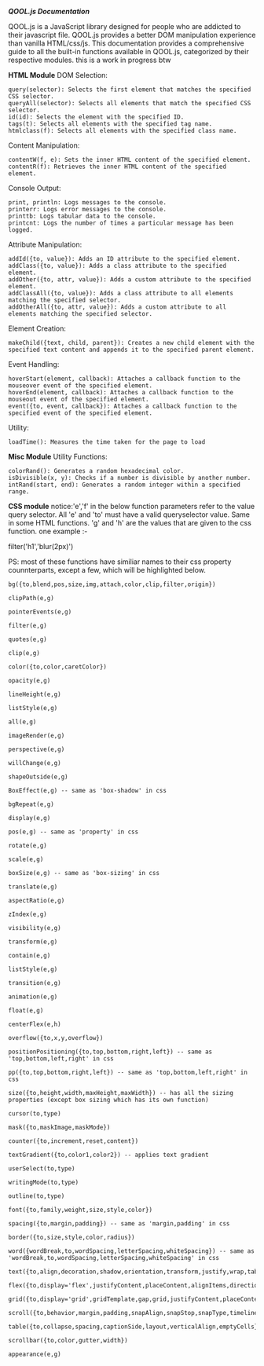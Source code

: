 ***QOOL.js Documentation***

QOOL.js is a JavaScript library designed for people who are addicted to their javascript file. QOOL.js provides a better DOM manipulation experience than vanilla HTML/css/js. This documentation provides a comprehensive guide to all the built-in functions available in QOOL.js, categorized by their respective modules.
this is a work in progress btw

**HTML Module**
DOM Selection:

    query(selector): Selects the first element that matches the specified CSS selector.
    queryAll(selector): Selects all elements that match the specified CSS selector.
    id(id): Selects the element with the specified ID.
    tags(t): Selects all elements with the specified tag name.
    htmlclass(f): Selects all elements with the specified class name.

Content Manipulation:

    contentW(f, e): Sets the inner HTML content of the specified element.
    contentR(f): Retrieves the inner HTML content of the specified element.

Console Output:

    print, println: Logs messages to the console.
    printerr: Logs error messages to the console.
    printtb: Logs tabular data to the console.
    printcnt: Logs the number of times a particular message has been logged.

Attribute Manipulation:

    addId({to, value}): Adds an ID attribute to the specified element.
    addClass({to, value}): Adds a class attribute to the specified element.
    addOther({to, attr, value}): Adds a custom attribute to the specified element.
    addClassAll({to, value}): Adds a class attribute to all elements matching the specified selector.
    addOtherAll({to, attr, value}): Adds a custom attribute to all elements matching the specified selector.

Element Creation:

    makeChild({text, child, parent}): Creates a new child element with the specified text content and appends it to the specified parent element.

Event Handling:

    hoverStart(element, callback): Attaches a callback function to the mouseover event of the specified element.
    hoverEnd(element, callback): Attaches a callback function to the mouseout event of the specified element.
    event({to, event, callback}): Attaches a callback function to the specified event of the specified element.

Utility:

    loadTime(): Measures the time taken for the page to load

**Misc Module**
Utility Functions:

    colorRand(): Generates a random hexadecimal color.
    isDivisible(x, y): Checks if a number is divisible by another number.
    intRand(start, end): Generates a random integer within a specified range.

**CSS module**
notice:'e','f' in the below function parameters refer to the value query selector. All 'e' and 'to' must have a valid queryselector value. Same in some HTML functions.
'g' and 'h' are the values that are given to the css function.
one example :- 

filter('h1','blur(2px)')

PS: most of these functions have similiar names to their css property counnterparts, except a few, which will be highlighted below.

    bg({to,blend,pos,size,img,attach,color,clip,filter,origin})

    clipPath(e,g)

    pointerEvents(e,g)

    filter(e,g)

    quotes(e,g)

    clip(e,g)

    color({to,color,caretColor})

    opacity(e,g)

    lineHeight(e,g)

    listStyle(e,g)

    all(e,g)

    imageRender(e,g)

    perspective(e,g)

    willChange(e,g)

    shapeOutside(e,g)

    BoxEffect(e,g) -- same as 'box-shadow' in css

    bgRepeat(e,g)

    display(e,g)

    pos(e,g) -- same as 'property' in css

    rotate(e,g)

    scale(e,g)

    boxSize(e,g) -- same as 'box-sizing' in css

    translate(e,g)

    aspectRatio(e,g)

    zIndex(e,g)

    visibility(e,g)

    transform(e,g)

    contain(e,g)

    listStyle(e,g)

    transition(e,g)

    animation(e,g)

    float(e,g)

    centerFlex(e,h)

    overflow({to,x,y,overflow})

    positionPositioning({to,top,bottom,right,left}) -- same as 'top,bottom,left,right' in css

    pp({to,top,bottom,right,left}) -- same as 'top,bottom,left,right' in css

    size({to,height,width,maxHeight,maxWidth}) -- has all the sizing properties (except box sizing which has its own function)

    cursor(to,type)

    mask({to,maskImage,maskMode})

    counter({to,increment,reset,content})

    textGradient({to,color1,color2}) -- applies text gradient

    userSelect(to,type)

    writingMode(to,type)

    outline(to,type)

    font({to,family,weight,size,style,color})

    spacing({to,margin,padding}) -- same as 'margin,padding' in css

    border({to,size,style,color,radius})

    word({wordBreak,to,wordSpacing,letterSpacing,whiteSpacing}) -- same as 'wordBreak,to,wordSpacing,letterSpacing,whiteSpacing' in css

    text({to,align,decoration,shadow,orientation,transform,justify,wrap,tabSize})

    flex({to,display='flex',justifyContent,placeContent,alignItems,direction,flex,order,wrap})

    grid({to,display='grid',gridTemplate,gap,grid,justifyContent,placeContent,alignContent,placeItems})

    scroll({to,behavior,margin,padding,snapAlign,snapStop,snapType,timeline})

    table({to,collapse,spacing,captionSide,layout,verticalAlign,emptyCells})

    scrollbar({to,color,gutter,width})

    appearance(e,g)
